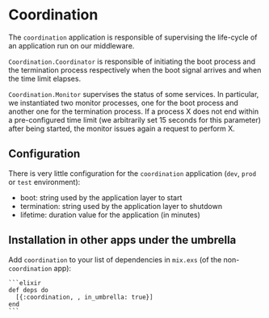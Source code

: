 # Coordination

The `coordination` application is responsible of supervising the life-cycle of
an application run on our middleware.

`Coordination.Coordinator` is responsible of initiating the boot process and
the termination process respectively when the boot signal arrives and when the
time limit elapses.

`Coordination.Monitor` supervises the status of some services. In particular,
we instantiated two monitor processes, one for the boot process and another one
for the termination process.
If a process X does not end within a pre-configured time limit (we arbitrarily
set 15 seconds for this parameter) after being started, the monitor issues
again a request to perform X.

## Configuration

There is very little configuration for the `coordination` application (`dev`,
`prod` or `test` environment):

* boot: string used by the application layer to start
* termination: string used by the application layer to shutdown
* lifetime: duration value for the application (in minutes)

## Installation in other apps under the umbrella

Add `coordination` to your list of dependencies in `mix.exs` (of the
non-`coordination` app):

    ```elixir
    def deps do
      [{:coordination, , in_umbrella: true}]
    end
    ```
